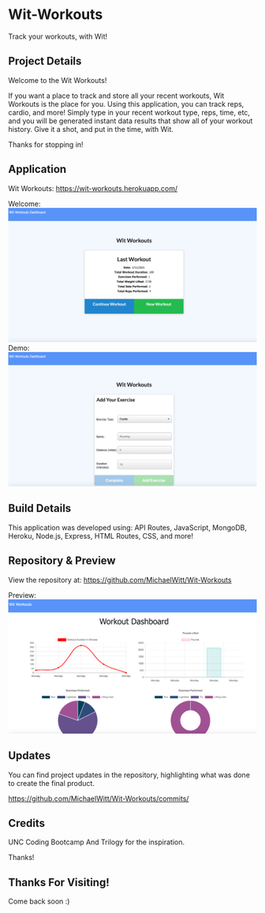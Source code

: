# Wit-Workouts

Track your workouts, with Wit!

## Project Details

Welcome to the Wit Workouts!

If you want a place to track and store all your recent workouts, Wit Workouts is the place for you. Using this application, you can track reps, cardio, and more! Simply type in your recent workout type, reps, time, etc, and you will be generated instant data results that show all of your workout history. Give it a shot, and put in the time, with Wit.

Thanks for stopping in!

## Application

Wit Workouts: https://wit-workouts.herokuapp.com/

Welcome: ![Screenshot](./public/imgs/welcome.png)
Demo: ![Screenshot](./public/imgs/demo.png)

## Build Details

This application was developed using: API Routes, JavaScript, MongoDB, Heroku, Node.js, Express, HTML Routes, CSS, and more!

## Repository & Preview

View the repository at: https://github.com/MichaelWitt/Wit-Workouts

Preview: ![Screenshot](./public/imgs/stats.png)

## Updates

You can find project updates in the repository, highlighting what was done to create the final product.

https://github.com/MichaelWitt/Wit-Workouts/commits/

## Credits

UNC Coding Bootcamp And Trilogy for the inspiration.

Thanks!

## Thanks For Visiting!

Come back soon :)
